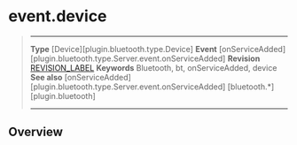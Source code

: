 # event.device

> --------------------- ------------------------------------------------------------------------------------------
> __Type__              [Device][plugin.bluetooth.type.Device]
> __Event__             [onServiceAdded][plugin.bluetooth.type.Server.event.onServiceAdded]
> __Revision__          [REVISION_LABEL](REVISION_URL)
> __Keywords__          Bluetooth, bt, onServiceAdded, device
> __See also__          [onServiceAdded][plugin.bluetooth.type.Server.event.onServiceAdded]
>						[bluetooth.*][plugin.bluetooth]
> --------------------- ------------------------------------------------------------------------------------------

## Overview